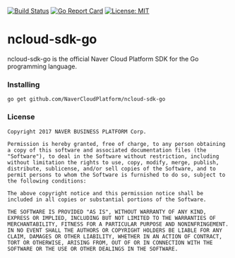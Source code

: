 [![Build Status](https://travis-ci.org/NaverCloudPlatform/ncloud-sdk-go.svg?branch=master)](https://travis-ci.org/NaverCloudPlatform/ncloud-sdk-go)
[![Go Report Card](https://goreportcard.com/badge/github.com/NaverCloudPlatform/ncloud-sdk-go)](https://goreportcard.com/report/github.com/NaverCloudPlatform/ncloud-sdk-go)
[![License: MIT](https://img.shields.io/badge/License-MIT-yellow.svg)](https://github.com/NaverCloudPlatform/ncloud-sdk-go/blob/master/LICENSE)

# ncloud-sdk-go

ncloud-sdk-go is the official Naver Cloud Platform SDK for the Go programming language.

### Installing

```
go get github.com/NaverCloudPlatform/ncloud-sdk-go
```

### License

```
Copyright 2017 NAVER BUSINESS PLATFORM Corp.

Permission is hereby granted, free of charge, to any person obtaining a copy of this software and associated documentation files (the "Software"), to deal in the Software without restriction, including without limitation the rights to use, copy, modify, merge, publish, distribute, sublicense, and/or sell copies of the Software, and to permit persons to whom the Software is furnished to do so, subject to the following conditions:

The above copyright notice and this permission notice shall be included in all copies or substantial portions of the Software.

THE SOFTWARE IS PROVIDED "AS IS", WITHOUT WARRANTY OF ANY KIND, EXPRESS OR IMPLIED, INCLUDING BUT NOT LIMITED TO THE WARRANTIES OF MERCHANTABILITY, FITNESS FOR A PARTICULAR PURPOSE AND NONINFRINGEMENT. IN NO EVENT SHALL THE AUTHORS OR COPYRIGHT HOLDERS BE LIABLE FOR ANY CLAIM, DAMAGES OR OTHER LIABILITY, WHETHER IN AN ACTION OF CONTRACT, TORT OR OTHERWISE, ARISING FROM, OUT OF OR IN CONNECTION WITH THE SOFTWARE OR THE USE OR OTHER DEALINGS IN THE SOFTWARE.
```
